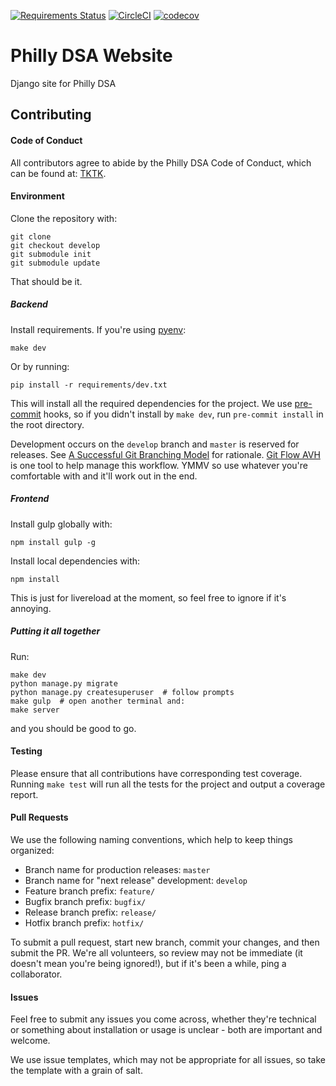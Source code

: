 [![Requirements Status](https://requires.io/github/PhillyDSA/phillydsa-com/requirements.svg?branch=develop)](https://requires.io/github/PhillyDSA/phillydsa-com/requirements/?branch=develop)
[![CircleCI](https://circleci.com/gh/PhillyDSA/phillydsa-com.svg?style=svg)](https://circleci.com/gh/PhillyDSA/phillydsa-com) [![codecov](https://codecov.io/gh/PhillyDSA/phillydsa-com/branch/develop/graph/badge.svg)](https://codecov.io/gh/PhillyDSA/phillydsa-com)
# Philly DSA Website

Django site for Philly DSA

## Contributing

####  Code of Conduct
All contributors agree to abide by the Philly DSA Code of Conduct, which can be found at: [TKTK](github.com/TKTK).

#### Environment

Clone the repository with:

    git clone
    git checkout develop
    git submodule init
    git submodule update

That should be it.

##### Backend

Install requirements. If you're using [pyenv](https://github.com/pyenv/pyenv):

    make dev

Or by running:

    pip install -r requirements/dev.txt

This will install all the required dependencies for the project. We use [pre-commit](http://pre-commit.com/) hooks, so if you didn't install by `make dev`, run `pre-commit install` in the root directory.

Development occurs on the `develop` branch and `master` is reserved for releases. See [A Successful Git Branching Model](http://nvie.com/posts/a-successful-git-branching-model/) for rationale. [Git Flow AVH](https://github.com/petervanderdoes/gitflow-avh) is one tool to help manage this workflow. YMMV so use whatever you're comfortable with and it'll work out in the end.

##### Frontend

Install gulp globally with:

    npm install gulp -g

Install local dependencies with:

    npm install

This is just for livereload at the moment, so feel free to ignore if it's annoying.

##### Putting it all together

Run:

    make dev
    python manage.py migrate
    python manage.py createsuperuser  # follow prompts
    make gulp  # open another terminal and:
    make server

and you should be good to go.

#### Testing

Please ensure that all contributions have corresponding test coverage. Running `make test` will run all the tests for the project and output a coverage report.

#### Pull Requests

We use the following naming conventions, which help to keep things organized:

* Branch name for production releases: `master`
* Branch name for "next release" development: `develop`
* Feature branch prefix: `feature/`
* Bugfix branch prefix: `bugfix/`
* Release branch prefix: `release/`
* Hotfix branch prefix: `hotfix/`

To submit a pull request, start new branch, commit your changes, and then submit the PR. We're all volunteers, so review may not be immediate (it doesn't mean you're being ignored!), but if it's been a while, ping a collaborator.

#### Issues

Feel free to submit any issues you come across, whether they're technical or something about installation or usage is unclear - both are important and welcome.

We use issue templates, which may not be appropriate for all issues, so take the template with a grain of salt.
